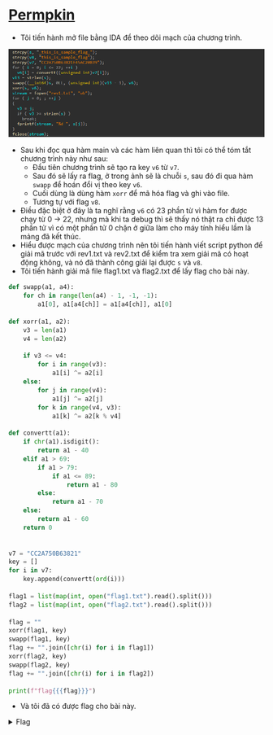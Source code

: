 # [Permpkin](https://dreamhack.io/wargame/challenges/981)

- Tôi tiến hành mở file bằng IDA để theo dõi mạch của chương trình.

![img1](./images/img1.png)
- Sau khi đọc qua hàm main và các hàm liên quan thì tôi có thể tóm tắt chương trình này như sau:
  - Đầu tiên chương trình sẽ tạo ra key `v6` từ `v7`.
  - Sau đó sẽ lấy ra flag, ở trong ảnh sẽ là chuỗi `s`, sau đó đi qua hàm `swapp` để hoán đổi vị theo key `v6`.
  - Cuối dùng là dùng hàm `xorr` để mã hóa flag và ghi vào file.
  - Tương tự với flag `v8`.
- Điều đặc biệt ở đây là ta nghĩ rằng `v6` có 23 phần từ vì hàm for được chạy từ 0 -> 22, nhưng mà khi ta debug thì sẽ thấy nó thật ra chỉ được 13 phần tử vì có một phần tử 0 chặn ở giữa làm cho máy tính hiểu lầm là mảng đã kết thúc.
- Hiểu được mạch của chương trình nên tôi tiến hành viết script python để giải mã trước với rev1.txt và rev2.txt để kiểm tra xem giải mã có hoạt động không, và nó đã thành công giải lại được `s` và `v8`.
- Tôi tiến hành giải mã file flag1.txt và flag2.txt để lấy flag cho bài này.

``` python
def swapp(a1, a4):
    for ch in range(len(a4) - 1, -1, -1):
        a1[0], a1[a4[ch]] = a1[a4[ch]], a1[0]

def xorr(a1, a2):
    v3 = len(a1)
    v4 = len(a2)

    if v3 <= v4:
        for i in range(v3):
            a1[i] ^= a2[i]
    else:
        for j in range(v4):
            a1[j] ^= a2[j]
        for k in range(v4, v3):
            a1[k] ^= a2[k % v4]

def convertt(a1):
    if chr(a1).isdigit():
        return a1 - 40
    elif a1 > 69:
        if a1 > 79:
            if a1 <= 89:
                return a1 - 80
        else:
            return a1 - 70
    else:
        return a1 - 60
    return 0


v7 = "CC2A750B63821"
key = []
for i in v7:
    key.append(convertt(ord(i)))

flag1 = list(map(int, open("flag1.txt").read().split()))
flag2 = list(map(int, open("flag2.txt").read().split()))

flag = ""
xorr(flag1, key)
swapp(flag1, key)
flag += "".join([chr(i) for i in flag1])
xorr(flag2, key)
swapp(flag2, key)
flag += "".join([chr(i) for i in flag2])

print(f"flag{{{flag}}}")
```
- Và tôi đã có được flag cho bài này.

<details>
<summary style="cursor: pointer">Flag</summary>

```
flag{ch4ng3_fla9_wi7h_3a5y_5impl3_p3rmutati0n}
```
</details>